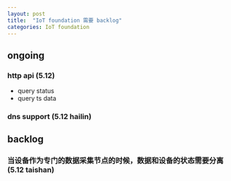 ```yaml
---
layout: post
title:  "IoT foundation 需要 backlog"
categories: IoT foundation
---
```


## ongoing

### http api (5.12)

- query status
- query ts data

### dns support (5.12 hailin)

## backlog

### 当设备作为专门的数据采集节点的时候，数据和设备的状态需要分离 (5.12 taishan)

